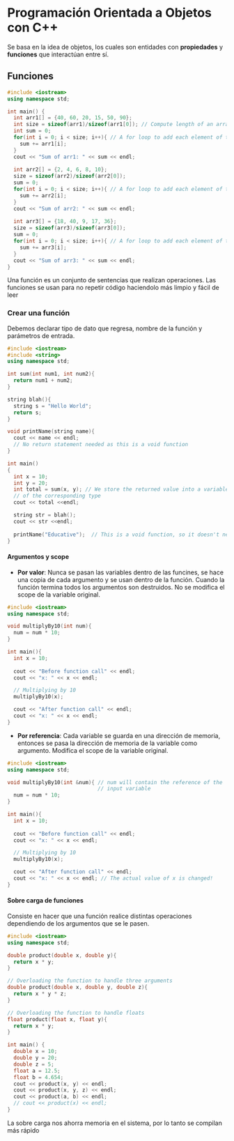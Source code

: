 # Programación Orientada a Objetos con C++
Se basa en la idea de objetos, los cuales son entidades con __propiedades__ y __funciones__ que interactúan entre sí.
## Funciones
```cpp
#include <iostream>
using namespace std;

int main() {
  int arr1[] = {40, 60, 20, 15, 50, 90};
  int size = sizeof(arr1)/sizeof(arr1[0]); // Compute length of an array
  int sum = 0;
  for(int i = 0; i < size; i++){ // A for loop to add each element of the array
    sum += arr1[i];
  }
  cout << "Sum of arr1: " << sum << endl;
  
  int arr2[] = {2, 4, 6, 8, 10};
  size = sizeof(arr2)/sizeof(arr2[0]);
  sum = 0;
  for(int i = 0; i < size; i++){ // A for loop to add each element of the array
    sum += arr2[i];
  }
  cout << "Sum of arr2: " << sum << endl;
  
  int arr3[] = {18, 40, 9, 17, 36};
  size = sizeof(arr3)/sizeof(arr3[0]);
  sum = 0;
  for(int i = 0; i < size; i++){ // A for loop to add each element of the array
    sum += arr3[i];
  }  
  cout << "Sum of arr3: " << sum << endl;  
}
```
Una función es un conjunto de sentencias que realizan operaciones.
Las funciones se usan para no repetir código haciendolo más limpio y fácil de leer
### Crear una función
Debemos declarar tipo de dato que regresa, nombre de la función y parámetros de entrada.
```cpp
#include <iostream>
#include <string>
using namespace std;

int sum(int num1, int num2){
  return num1 + num2;
}

string blah(){
  string s = "Hello World";
  return s;
}

void printName(string name){
  cout << name << endl;
  // No return statement needed as this is a void function
}

int main()
{
  int x = 10;
  int y = 20;
  int total = sum(x, y); // We store the returned value into a variable
  // of the corresponding type
  cout << total <<endl;

  string str = blah();
  cout << str <<endl;
  
  printName("Educative");  // This is a void function, so it doesn't need to be stored
}
```
#### Argumentos y scope
* __Por valor__: Nunca se pasan las variables dentro de las funcines, se hace una copia de cada argumento y se usan dentro de la función. Cuando la función termina todos los argumentos son destruidos. No se modifica el scope de la variable original.
```cpp
#include <iostream>
using namespace std;

void multiplyBy10(int num){
  num = num * 10;
}

int main(){
  int x = 10;
  
  cout << "Before function call" << endl; 
  cout << "x: " << x << endl;

  // Multiplying by 10
  multiplyBy10(x);

  cout << "After function call" << endl;
  cout << "x: " << x << endl;
}
```
* __Por referencia__: Cada variable se guarda en una dirección de memoria, entonces se pasa la dirección de memoria de la variable como argumento. Modifica el scope de la variable original.
```cpp
#include <iostream>
using namespace std;

void multiplyBy10(int &num){ // num will contain the reference of the 
                             // input variable
  num = num * 10;
}

int main(){
  int x = 10;
  
  cout << "Before function call" << endl; 
  cout << "x: " << x << endl;

  // Multiplying by 10
  multiplyBy10(x); 

  cout << "After function call" << endl;
  cout << "x: " << x << endl; // The actual value of x is changed!
}
```
#### Sobre carga de funciones
Consiste en hacer que una función realice distintas operaciones dependiendo de los argumentos que se le pasen.
```cpp
#include <iostream>
using namespace std;

double product(double x, double y){
  return x * y;
}

// Overloading the function to handle three arguments
double product(double x, double y, double z){
  return x * y * z;
}

// Overloading the function to handle floats
float product(float x, float y){
  return x * y;
}

int main() {
  double x = 10;
  double y = 20;
  double z = 5;
  float a = 12.5;
  float b = 4.654;
  cout << product(x, y) << endl;
  cout << product(x, y, z) << endl;
  cout << product(a, b) << endl;
  // cout << product(x) << endl;
}
```
La sobre carga nos ahorra memoria en el sistema, por lo tanto se compilan más rápido
